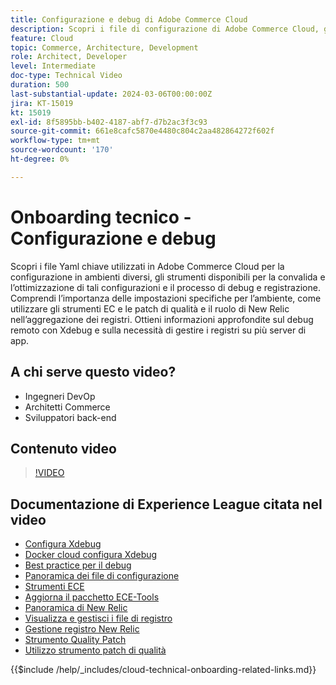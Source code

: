 ```yaml
---
title: Configurazione e debug di Adobe Commerce Cloud
description: Scopri i file di configurazione di Adobe Commerce Cloud, gli strumenti di debug e la gestione dei registri, essenziali per DevOps, amministratori di sistema e sviluppatori di back-end.
feature: Cloud
topic: Commerce, Architecture, Development
role: Architect, Developer
level: Intermediate
doc-type: Technical Video
duration: 500
last-substantial-update: 2024-03-06T00:00:00Z
jira: KT-15019
kt: 15019
exl-id: 8f5895bb-b402-4187-abf7-d7b2ac3f3c93
source-git-commit: 661e8cafc5870e4480c804c2aa482864272f602f
workflow-type: tm+mt
source-wordcount: '170'
ht-degree: 0%

---
```


# Onboarding tecnico - Configurazione e debug

Scopri i file Yaml chiave utilizzati in Adobe Commerce Cloud per la configurazione in ambienti diversi, gli strumenti disponibili per la convalida e l’ottimizzazione di tali configurazioni e il processo di debug e registrazione. Comprendi l’importanza delle impostazioni specifiche per l’ambiente, come utilizzare gli strumenti EC e le patch di qualità e il ruolo di New Relic nell’aggregazione dei registri. Ottieni informazioni approfondite sul debug remoto con Xdebug e sulla necessità di gestire i registri su più server di app.

## A chi serve questo video?

- Ingegneri DevOp
- Architetti Commerce
- Sviluppatori back-end

## Contenuto video

>[!VIDEO](https://video.tv.adobe.com/v/3432821?learn=on&captions=ita)

## Documentazione di Experience League citata nel video

- [Configura Xdebug](https://experienceleague.adobe.com/docs/commerce-cloud-service/user-guide/develop/test/debug.html?lang=it)
- [Docker cloud configura Xdebug](https://developer.adobe.com/commerce/cloud-tools/docker/test/configure-xdebug/)
- [Best practice per il debug](https://experienceleague.adobe.com/docs/commerce-operations/implementation-playbook/best-practices/development/debugging.html?lang=it)
- [Panoramica dei file di configurazione](https://experienceleague.adobe.com/docs/commerce-cloud-service/user-guide/configure/overview.html?lang=it)
- [Strumenti ECE](https://experienceleague.adobe.com/docs/commerce-cloud-service/user-guide/dev-tools/ece-tools/package-overview.html?lang=it)
- [Aggiorna il pacchetto ECE-Tools](https://experienceleague.adobe.com/docs/commerce-cloud-service/user-guide/dev-tools/ece-tools/update-package.html?lang=it)
- [Panoramica di New Relic](https://experienceleague.adobe.com/docs/commerce-cloud-service/user-guide/monitor/new-relic/new-relic-service.html?lang=it)
- [Visualizza e gestisci i file di registro](https://experienceleague.adobe.com/docs/commerce-cloud-service/user-guide/develop/test/log-locations.html?lang=it)
- [Gestione registro New Relic](https://experienceleague.adobe.com/docs/commerce-cloud-service/user-guide/monitor/new-relic/log-management.html?lang=it)
- [Strumento Quality Patch](https://experienceleague.adobe.com/tools/commerce-quality-patches/index.html?lang=it)
- [Utilizzo strumento patch di qualità](https://experienceleague.adobe.com/docs/commerce-operations/tools/quality-patches-tool/usage.html?lang=it)

{{$include /help/_includes/cloud-technical-onboarding-related-links.md}}

